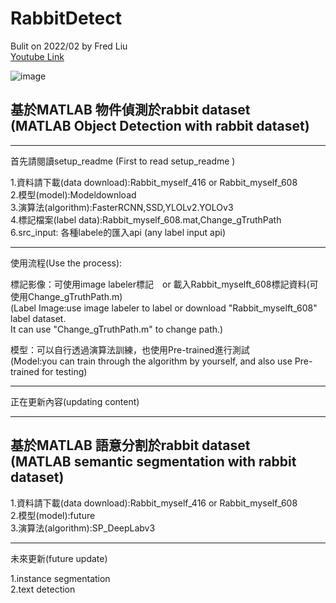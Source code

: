 # RabbitDetect
Bulit on 2022/02  by Fred Liu  
[Youtube Link](https://www.youtube.com/channel/UCnUuSyqkkXaFy57qL7aURAA)

![image](https://github.com/MoonUsagi/RabbitDetect/blob/main/rabbitLog_label.jpg)



基於MATLAB 物件偵測於rabbit dataset   
(MATLAB Object Detection with rabbit dataset)
---------------------------------------
- - -

首先請閱讀setup_readme (First to read setup_readme ) 

1.資料請下載(data download):Rabbit_myself_416 or Rabbit_myself_608  
2.模型(model):Modeldownload  
3.演算法(algorithm):FasterRCNN,SSD,YLOLv2.YOLOv3  
4.標記檔案(label data):Rabbit_myself_608.mat,Change_gTruthPath
6.src_input: 各種labele的匯入api (any label input api)  
  
  
  
  
- - -
使用流程(Use the process):

標記影像：可使用image labeler標記　or 載入Rabbit_myselft_608標記資料(可使用Change_gTruthPath.m)    
(Label Image:use image labeler to label or download "Rabbit_myselft_608" label dataset.  
It can use "Change_gTruthPath.m" to change path.)

模型：可以自行透過演算法訓練，也使用Pre-trained進行測試  
(Model:you can train through the algorithm by yourself, and also use Pre-trained for testing)
  
  
  
  
- - -
正在更新內容(updating content)
- - -
基於MATLAB 語意分割於rabbit dataset  
(MATLAB semantic segmentation with rabbit dataset)
---------------------------------------
1.資料請下載(data download):Rabbit_myself_416 or Rabbit_myself_608  
2.模型(model):future  
3.演算法(algorithm):SP_DeepLabv3
  
  
  
  
- - -
未來更新(future update)
  
1.instance segmentation  
2.text detection